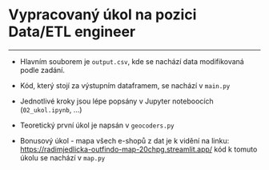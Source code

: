 # Vypracovaný úkol na pozici Data/ETL engineer 

---

* Hlavním souborem je `output.csv`, kde se nachází data modifikovaná podle zadání.

* Kód, který stojí za výstupním dataframem, se nachází v `main.py`

* Jednotlivé kroky jsou lépe popsány v Jupyter noteboocích (`02_ukol.ipynb`, ...)

* Teoretický první úkol je napsán v `geocoders.py`

* Bonusový úkol - mapa všech e-shopů z dat je k vidění na linku: https://radimjedlicka-outfindo-map-20chpg.streamlit.app/
    kód k tomuto úkolu se nachází v `map.py`
